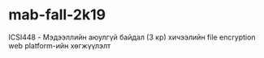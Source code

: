 # mab-fall-2k19
ICSI448 - Мэдээллийн аюулгүй байдал (3 кр) хичээлийн file encryption web platform-ийн хөгжүүлэлт

